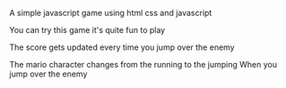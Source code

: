 A simple javascript game using html css and javascript

You can try this game it's quite fun to play

The score gets updated every time you jump over the enemy

The mario character changes from the running to the jumping When you jump over the enemy